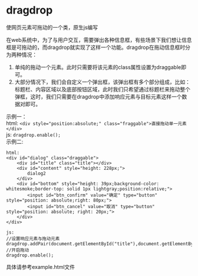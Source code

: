 dragdrop
========

使网页元素可拖动的一个类，原生js编写

在web系统中，为了与用户交互，需要弹出各种信息框，有些场景下我们想让信息框是可拖动的，而dragdrop就实现了这样一个功能。dragdrop在拖动信息框时分为两种情况：    
  1. 单纯的拖动一个元素。此时只需要将该元素的class属性设置为draggable即可。    
  2. 大部分情况下，我们会自定义一个弹出框，该弹出框有多个部分组成，比如：标题栏、内容区域以及底部按钮区域，此时我们只希望通过标题栏来拖动整个弹框，这时，我们只需要在dragdrop中添加响应元素与目标元素这样一个数据对即可。

示例一：    
html: `<div style="position:absolute;" class="fraggable">直接拖动单一元素</div>`    
js: `dragdrop.enable();`    
示例二:
```
html:
<div id="dialog" class="draggable">    
    <div id="title" class="title"></div>    
    <div id="content" style="height: 228px;">    
        dialog2    
    </div>    
    <div id="bottom" style="height: 39px;background-color: whitesmoke;border-top: solid 1px lightgray;position:relative;">     
        <input id="btn_confirm" value="确定" type="button" style="position: absolute;right: 80px;">    
        <input id="btn_cancel" value="取消" type="button" style="position: absolute; right: 20px;">    
    </div>     
</div>
```
```
js:  
//设置响应元素与拖动元素        
dragdrop.addPair(document.getElementById("title"),document.getElementById("dialog"));   
//开启拖动        
dragdrop.enable();
```    
具体请参考example.html文件
